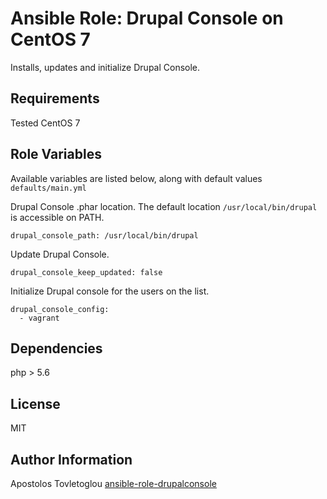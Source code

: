 # Ansible Role: Drupal Console on CentOS 7

Installs, updates and initialize Drupal Console.

## Requirements

Tested CentOS 7

## Role Variables

Available variables are listed below, along with default values `defaults/main.yml`

Drupal Console .phar location. The default location `/usr/local/bin/drupal` is accessible on PATH.

    drupal_console_path: /usr/local/bin/drupal

Update Drupal Console.

    drupal_console_keep_updated: false

Initialize Drupal console for the users on the list.

    drupal_console_config:
      - vagrant

## Dependencies

php > 5.6

## License

MIT

## Author Information

Apostolos Tovletoglou [ansible-role-drupalconsole](https://github.com/tovletoglou/ansible-role-drupalconsole)
